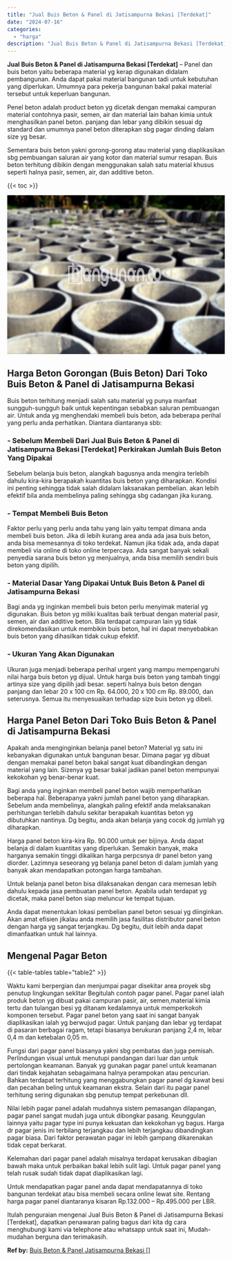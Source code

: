 ```yaml
---
title: "Jual Buis Beton & Panel di Jatisampurna Bekasi [Terdekat]"
date: "2024-07-16"
categories: 
  - "harga"
description: "Jual Buis Beton & Panel di Jatisampurna Bekasi [Terdekat]. Itulah penguraian mengenai Jual Buis Beton & Panel di Jatisampurna Bekasi [Terdekat], dapatkan p..."
---
```


**Jual Buis Beton & Panel di Jatisampurna Bekasi \[Terdekat\]** – Panel dan buis beton yaitu beberapa material yg kerap digunakan didalam pembangunan. Anda dapat pakai material bangunan tadi untuk kebutuhan yang diperlukan. Umumnya para pekerja bangunan bakal pakai material tersebut untuk keperluan bangunan.

Penel beton adalah product beton yg dicetak dengan memakai campuran material contohnya pasir, semen, air dan material lain bahan kimia untuk menghasilkan panel beton. panjang dan lebar yang dibikin sesuai dg standard dan umumnya panel beton diterapkan sbg pagar dinding dalam size yg besar.

Sementara buis beton yakni gorong-gorong atau material yang diaplikasikan sbg pembuangan saluran air yang kotor dan material sumur resapan. Buis beton terhitung dibikin dengan menggunakan salah satu material khusus seperti halnya pasir, semen, air, dan additive beton.

{{< toc >}}

![Jual Buis Beton & Panel di Jatisampurna Bekasi [Terdekat]](/images/jual-panel-buis-beton-murah-07.png)

## Harga Beton Gorongan (Buis Beton) Dari Toko Buis Beton & Panel di Jatisampurna Bekasi

Buis beton terhitung menjadi salah satu material yg punya manfaat sungguh-sungguh baik untuk kepentingan sebabkan saluran pembuangan air. Untuk anda yg menghendaki membeli buis beton, ada beberapa perihal yang perlu anda perhatikan. Diantara diantaranya sbb:

### \- Sebelum Membeli Dari Jual Buis Beton & Panel di Jatisampurna Bekasi \[Terdekat\] Perkirakan Jumlah Buis Beton Yang Dipakai

Sebelum belanja buis beton, alangkah bagusnya anda mengira terlebih dahulu kira-kira berapakah kuantitas buis beton yang diharapkan. Kondisi ini penting sehingga tidak salah didalam laksanakan pembelian. akan lebih efektif bila anda membelinya paling sehingga sbg cadangan jika kurang.

### \- Tempat Membeli Buis Beton

Faktor perlu yang perlu anda tahu yang lain yaitu tempat dimana anda membeli buis beton. Jika di lebih kurang area anda ada jasa buis beton, anda bisa memesannya di toko terdekat. Namun jika tidak ada, anda dapat membeli via online di toko online terpercaya. Ada sangat banyak sekali penyedia sarana buis beton yg menjualnya, anda bisa memilih sendiri buis beton yang dipilih.

### \- Material Dasar Yang Dipakai Untuk Buis Beton & Panel di Jatisampurna Bekasi

Bagi anda yg inginkan membeli buis beton perlu menyimak material yg digunakan. Buis beton yg miliki kualitas baik terbuat dengan material pasir, semen, air dan additive beton. Bila terdapat campuran lain yg tidak direkomendasikan untuk membikin buis beton, hal ini dapat menyebabkan buis beton yang dihasilkan tidak cukup efektif.

### \- Ukuran Yang Akan Digunakan

Ukuran juga menjadi beberapa perihal urgent yang mampu mempengaruhi nilai harga buis beton yg dijual. Untuk harga buis beton yang tambah tinggi artinya size yang dipilih jadi besar. seperti halnya buis beton dengan panjang dan lebar 20 x 100 cm Rp. 64.000, 20 x 100 cm Rp. 89.000, dan seterusnya. Semua itu menyesuaikan terhadap size buis beton yg dibeli.

## Harga Panel Beton Dari Toko Buis Beton & Panel di Jatisampurna Bekasi

Apakah anda menginginkan belanja panel beton? Material yg satu ini kebanyakan digunakan untuk bangunan besar. Dimana pagar yg dibuat dengan memakai panel beton bakal sangat kuat dibandingkan dengan material yang lain. Sizenya yg besar bakal jadikan panel beton mempunyai kekokohan yg benar-benar kuat.

Bagi anda yang inginkan membeli panel beton wajib memperhatikan beberapa hal. Beberapanya yakni jumlah panel beton yang diharapkan. Sebelum anda membelinya, alangkah paling efektif anda melaksanakan perhitungan terlebih dahulu sekitar berapakah kuantitas beton yg dibutuhkan nantinya. Dg begitu, anda akan belanja yang cocok dg jumlah yg diharapkan.

Harga panel beton kira-kira Rp. 90.000 untuk per bijinya. Anda dapat belanja di dalam kuantitas yang diperlukan. Semakin banyak, maka harganya semakin tinggi dikalikan harga perpcsnya dr panel beton yang diorder. Lazimnya seseorang yg belanja panel beton di dalam jumlah yang banyak akan mendapatkan potongan harga tambahan.

Untuk belanja panel beton bisa dilaksanakan dengan cara memesan lebih dahulu kepada jasa pembuatan panel beton. Apabila udah terdapat yg dicetak, maka panel beton siap meluncur ke tempat tujuan.

Anda dapat menentukan lokasi pembelian panel beton sesuai yg diinginkan. Akan amat efisien jikalau anda memilih jasa fasilitas distributor panel beton dengan harga yg sangat terjangkau. Dg begitu, duit lebih anda dapat dimanfaatkan untuk hal lainnya.

## Mengenal Pagar Beton

{{< table-tables table="table2" >}}

Waktu kami berpergian dan menjumpai pagar disekitar area proyek sbg penutup lingkungan seklitar Begitulah contoh pagar panel. Pagar panel ialah produk beton yg dibuat pakai campuran pasir, air, semen,material kimia tertu dan tulangan besi yg ditanam kedalamnya untuk memperkokoh komponen tersebut. Pagar panel beton yang saat ini sangat banyak diaplikasikan ialah yg berwujud pagar. Untuk panjang dan lebar yg terdapat di pasaran berbagai ragam, tetapi biasanya berukuran panjang 2,4 m, lebar 0,4 m dan ketebalan 0,05 m.

Fungsi dari pagar panel biasanya yakni sbg pembatas dan juga pemisah. Perlindungan visual untuk menutupi pandangan dari luar dan untuk pertolongan keamanan. Banyak yg gunakan pagar panel untuk keamanan dari tindak kejahatan sebagaimana halnya perampokan atau pencurian. Bahkan terdapat terhitung yang menggabungkan pagar panel dg kawat besi dan pecahan beling untuk keamanan ekstra. Selain dari itu pagar panel terhitung sering digunakan sbg penutup tempat perkebunan dll.

Nilai lebih pagar panel adalah mudahnya sistem pemasangan dilapangan, pagar panel sangat mudah juga untuk dibongkar pasang. Keunggulan lainnya yaitu pagar type ini punya kekuatan dan kekokohan yg bagus. Harga dr pagar jenis ini terbilang terjangkau dan lebih terjangkau dibandingkan pagar biasa. Dari faktor perawatan pagar ini lebih gampang dikarenakan tidak cepat berkarat.

Kelemahan dari pagar panel adalah misalnya terdapat kerusakan dibagian bawah maka untuk perbaikan bakal lebih sulit lagi. Untuk pagar panel yang telah rusak sudah tidak dapat diaplikasikan lagi.

Untuk mendapatkan pagar panel anda dapat mendapatannya di toko bangunan terdekat atau bisa membeli secara online lewat site. Rentang harga pagar panel diantaranya kisaran Rp.132.000 – Rp.495.000 per LBR.

Itulah penguraian mengenai Jual Buis Beton & Panel di Jatisampurna Bekasi \[Terdekat\], dapatkan penawaran paling bagus dari kita dg cara menghubungi kami via telephone atau whatsapp untuk saat ini, Mudah-mudahan berguna dan terimakasih.

**Ref by:** [Buis Beton & Panel Jatisampurna Bekasi []](https://id.wikipedia.org/wiki/Buis)
